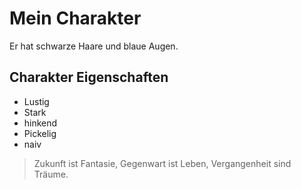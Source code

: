 # Mein Charakter
Er hat schwarze Haare und blaue Augen.
## Charakter Eigenschaften
* Lustig
* Stark
* hinkend
* Pickelig
* naiv

> Zukunft ist Fantasie,
> Gegenwart ist Leben,
> Vergangenheit sind Träume.